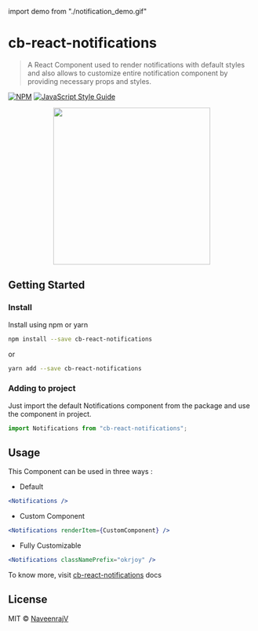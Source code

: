 import demo from "./notification_demo.gif"

# cb-react-notifications

> A React Component used to render notifications with default styles and also allows to customize entire notification component
> by providing necessary props and styles.

[![NPM](https://img.shields.io/npm/v/cb-react-notifications.svg)](https://www.npmjs.com/package/cb-react-notifications) [![JavaScript Style Guide](https://img.shields.io/badge/code_style-standard-brightgreen.svg)](https://standardjs.com)

<center><img src={demo} height="320px"/></center>

## Getting Started

### Install

Install using npm or yarn

```bash
npm install --save cb-react-notifications
```

or

```bash
yarn add --save cb-react-notifications
```

### Adding to project

Just import the default Notifications component from the package and use the component in project.

```jsx
import Notifications from "cb-react-notifications";
```

## Usage

This Component can be used in three ways :

- Default

```jsx
<Notifications />
```

- Custom Component

```jsx
<Notifications renderItem={CustomComponent} />
```

- Fully Customizable

```jsx
<Notifications classNamePrefix="okrjoy" />
```

To know more, visit [cb-react-notifications](/) docs

## License

MIT © [NaveenrajV](https://github.com/NaveenrajV)
